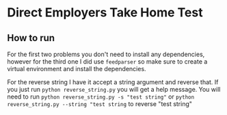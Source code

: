 # Direct Employers Take Home Test

## How to run

For the first two problems you don't need to install any dependencies, however for the third one I did use `feedparser` so make sure to create a virtual environment and install the dependencies.

For the reverse string I have it accept a string argument and reverse that. If you just run `python reverse_string.py` you will get a help message. You will need to run `python reverse_string.py -s "test string"` or `python reverse_string.py --string "test string` to reverse "test string"
